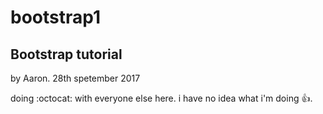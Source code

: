 # bootstrap1
## Bootstrap tutorial
by Aaron. 28th spetember 2017

doing :octocat: with everyone else here. i have no idea what i'm doing :+1:.
